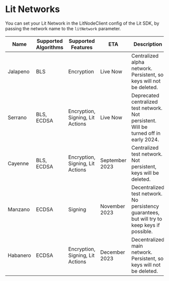 # Lit Networks

You can set your Lit Network in the LitNodeClient config of the Lit SDK, by passing the network name to the `litNetwork` parameter.

| Name     | Supported Algorithms | Supported Features               | ETA            | Description                                                                                   | Status                                        |
| -------- | -------------------- | -------------------------------- | -------------- | --------------------------------------------------------------------------------------------- | --------------------------------------------- |
| Jalapeno | BLS                  | Encryption                       | Live Now       | Centralized alpha network. Persistent, so keys will not be deleted.                           | https://jalapeno-status.litprotocol.com/      |
| Serrano  | BLS, ECDSA           | Encryption, Signing, Lit Actions | Live Now       | Deprecated centralized test network. Not persistent. Will be turned off in early 2024.        | https://serrano-status.litprotocol.com/       |
| Cayenne  | BLS, ECDSA           | Encryption, Signing, Lit Actions | September 2023 | Centralized test network. Not persistent, keys will be deleted.                               | Beta: https://cayenne-status.litprotocol.com/ |
| Manzano  | ECDSA                | Signing                          | November 2023  | Decentralized test network. No persistency guarantees, but will try to keep keys if possible. | Coming Soon                                   |
| Habanero | ECDSA                | Encryption, Signing, Lit Actions | December 2023  | Decentralized main network. Persistent, so keys will not be deleted.                          | Coming Soon                                   |
